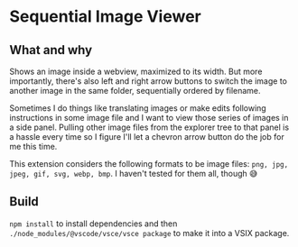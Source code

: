 # Sequential Image Viewer

## What and why

Shows an image inside a webview, maximized to its width. But more importantly, there's also left and right arrow buttons to switch the image to another image in the same folder, sequentially ordered by filename.

Sometimes I do things like translating images or make edits following instructions in some image file and I want to view those series of images in a side panel. Pulling other image files from the explorer tree to that panel is a hassle every time so I figure I'll let a chevron arrow button do the job for me this time.

This extension considers the following formats to be image files: ```png, jpg, jpeg, gif, svg, webp, bmp```. I haven't tested for them all, though 😅

## Build
```npm install``` to install dependencies and then ```./node_modules/@vscode/vsce/vsce package``` to make it into a VSIX package.
